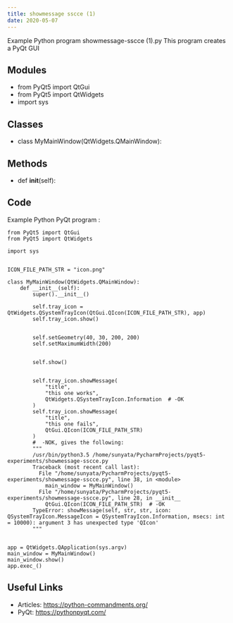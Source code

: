 ```yaml
---
title: showmessage sscce (1)
date: 2020-05-07
---
```

Example Python program showmessage-sscce (1).py
This program creates a PyQt GUI

## Modules

* from PyQt5 import QtGui
* from PyQt5 import QtWidgets
* import sys

## Classes

* class MyMainWindow(QtWidgets.QMainWindow):

## Methods

* def __init__(self):

## Code

Example Python PyQt program :

    
    from PyQt5 import QtGui
    from PyQt5 import QtWidgets
    
    import sys
    
    
    ICON_FILE_PATH_STR = "icon.png"
    
    class MyMainWindow(QtWidgets.QMainWindow):
        def __init__(self):
            super().__init__()
    
            self.tray_icon = QtWidgets.QSystemTrayIcon(QtGui.QIcon(ICON_FILE_PATH_STR), app)
            self.tray_icon.show()
    
    
            self.setGeometry(40, 30, 200, 200)
            self.setMaximumWidth(200)
    
    
            self.show()
    
    
            self.tray_icon.showMessage(
                "title",
                "this one works",
                QtWidgets.QSystemTrayIcon.Information  # -OK
            )
            self.tray_icon.showMessage(
                "title",
                "this one fails",
                QtGui.QIcon(ICON_FILE_PATH_STR)
            )
            #  -NOK, gives the following:
            """
            /usr/bin/python3.5 /home/sunyata/PycharmProjects/pyqt5-experiments/showmessage-sscce.py
            Traceback (most recent call last):
              File "/home/sunyata/PycharmProjects/pyqt5-experiments/showmessage-sscce.py", line 38, in <module>
                main_window = MyMainWindow()
              File "/home/sunyata/PycharmProjects/pyqt5-experiments/showmessage-sscce.py", line 28, in __init__
                QtGui.QIcon(ICON_FILE_PATH_STR)  # -OK
            TypeError: showMessage(self, str, str, icon: QSystemTrayIcon.MessageIcon = QSystemTrayIcon.Information, msecs: int = 10000): argument 3 has unexpected type 'QIcon'
            """
    
    
    app = QtWidgets.QApplication(sys.argv)
    main_window = MyMainWindow()
    main_window.show()
    app.exec_()
    
    
    

## Useful Links

- Articles: https://python-commandments.org/
- PyQt: https://pythonpyqt.com/
